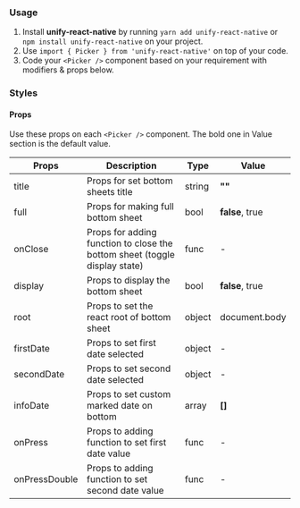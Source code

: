 ### Usage

1. Install **unify-react-native** by running `yarn add unify-react-native` or `npm install unify-react-native` on your project.
2. Use `import { Picker } from 'unify-react-native'` on top of your code.
3. Code your `<Picker />` component based on your requirement with modifiers & props below.



### Styles

#### Props

Use these props on each `<Picker />` component. The bold one in Value section is the default value.

| Props            | Description                         | Type            | Value
|---------------------|----------------------------------|-----------------|---------------------|
| title   | Props for set bottom sheets title   | string            | **""**
| full   | Props for making full bottom sheet   | bool            | **false**, true
| onClose   | Props for adding function to close the bottom sheet (toggle display state)   | func            | -
| display   | Props to display the bottom sheet   | bool            | **false**, true
| root   | Props to set the react root of bottom sheet   | object            | document.body
| firstDate | Props to set first date selected           | object          | -
| secondDate | Props to set second date selected         | object          | -
| infoDate | Props to set custom marked date on bottom   | array           | **[]**
| onPress   | Props to adding function to set first date value    | func         | -
| onPressDouble   | Props to adding function to set second date value   | func    | -